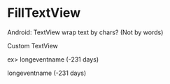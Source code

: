 # FillTextView
Android: TextView wrap text by chars? (Not by words)

Custom TextView 

ex>
longeventname
(-231 days)

longeventname (-231
days)


